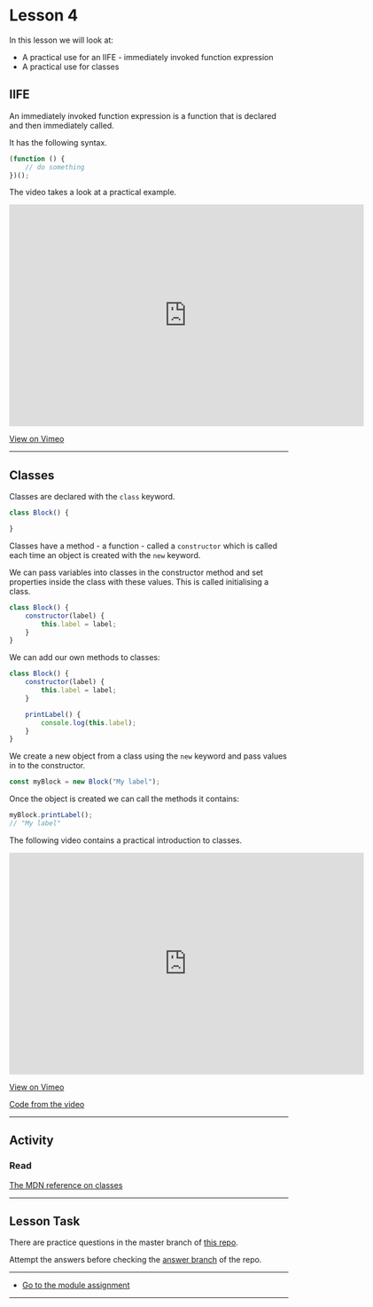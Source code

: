 # Lesson 4

In this lesson we will look at:

-   A practical use for an IIFE - immediately invoked function expression
-   A practical use for classes

## IIFE

An immediately invoked function expression is a function that is declared and then immediately called.

It has the following syntax.

```js
(function () {
    // do something
})();
```

The video takes a look at a practical example.

<iframe src="https://player.vimeo.com/video/459377797" width="640" height="400" frameborder="0" allow="autoplay; fullscreen" allowfullscreen></iframe>

<a href="https://vimeo.com/459377797/aad5ef3b9b" target="_blank">View on Vimeo</a>

---

## Classes

Classes are declared with the `class` keyword.

```js
class Block() {

}
```

Classes have a method - a function - called a `constructor` which is called each time an object is created with the `new` keyword.

We can pass variables into classes in the constructor method and set properties inside the class with these values. This is called initialising a class.

```js
class Block() {
    constructor(label) {
        this.label = label;
    }
}
```

We can add our own methods to classes:

```js
class Block() {
    constructor(label) {
        this.label = label;
    }

    printLabel() {
        console.log(this.label);
    }
}
```

We create a new object from a class using the `new` keyword and pass values in to the constructor.

```js
const myBlock = new Block("My label");
```

Once the object is created we can call the methods it contains:

```js
myBlock.printLabel();
// "My label"
```

The following video contains a practical introduction to classes.

<iframe src="https://player.vimeo.com/video/459504923" width="640" height="400" frameborder="0" allow="autoplay; fullscreen" allowfullscreen></iframe>

<a href="https://vimeo.com/459504923/ca04e2d0e3" target="_blank">View on Vimeo</a>

<a href="https://github.com/NoroffFEU/class-example" target="_blank">Code from the video</a>

---

## Activity

### Read

<a href="https://developer.mozilla.org/en-US/docs/Web/JavaScript/Reference/Classes" target="_blank">The MDN reference on classes</a>

---

## Lesson Task

There are practice questions in the master branch of [this repo](https://github.com/NoroffFEU/lesson-task-js2-module2-lesson4).

Attempt the answers before checking the [answer branch](https://github.com/NoroffFEU/lesson-task-js2-module2-lesson4/tree/answer) of the repo.

---

-   [Go to the module assignment](ma)

---
